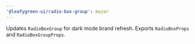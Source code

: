 ```yaml
---
'@leafygreen-ui/radio-box-group': major
---
```


Updates `RadioBoxGroup` for dark mode brand refresh. Exports `RadioBoxProps` and `RadioBoxGroupProps`.
